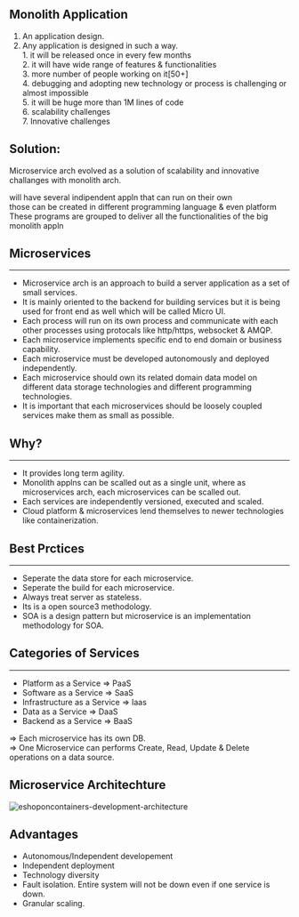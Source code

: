 
**Monolith Application**
-----------------------

  1. An application design.<br/>
  2. Any application is designed in such a way. <br/>
    1. it will be released once in every few months<br/>
    2. it will have wide range of features & functionalities<br/>
    3. more number of people working on it[50+]<br/>
    4. debugging and adopting new technology or process is challenging or almost impossible<br/>
    5. it will be huge more than 1M lines of code<br/>
    6. scalability challenges<br/>
    7. Innovative challenges<br/>
    
**Solution:**
--------

Microservice arch evolved as a solution of scalability and innovative challanges with monolith arch.<br/>

will have several indipendent appln that can run on their own <br/>
those can be created in different programming language & even platform<br/>
These programs are grouped to deliver all the functionalities of the big monolith appln<br/>

## Microservices ##
-----------------

  * Microservice arch is an approach to build a server application as a set of small services.
  * It is mainly oriented to the backend for building services but it is being used for front end as well which will be called Micro UI.
  * Each process will run on its own process and communicate with each other processes using protocals like http/https, websocket & AMQP.
  * Each microservice implements specific end to end domain or business capability.
  * Each microservice must be developed autonomously and deployed independently.
  * Each microservice should own its related domain  data model on different data storage technologies and different programming technologies.
  * It is important that each microservices should be loosely coupled services make them as small as possible.


## Why? ##
----------
  * It provides long term agility.
  * Monolith applns can be scalled out as a single unit, where as microservices arch, each microservices can be scalled out.
  * Each services are independently versioned, executed and scaled.
  * Cloud platform & microservices lend themselves to newer technologies like containerization.

## Best Prctices ##
-------------------

  * Seperate the data store for each microservice.
  * Seperate the build for each microservice.
  * Always treat server as stateless.
  * Its is a open source3 methodology.
  * SOA is a design pattern but microservice is an implementation methodology for SOA.

## Categories of Services ##
----------------------------

  - Platform as a Service => PaaS
  - Software as a Service => SaaS
  - Infrastructure as a Service => Iaas
  - Data as a Service => DaaS
  - Backend as a Service => BaaS

  => Each microservice has its own DB.<br/>
  => One Microservice can performs Create, Read, Update  & Delete operations on a data source.<br/>
  
  ## Microservice Architechture ##
  
  ![eshoponcontainers-development-architecture](https://user-images.githubusercontent.com/74425320/115436740-ef00ab00-a1d0-11eb-837d-d45397efdc13.png)


## Advantages ##

  * Autonomous/Independent developement
  * Independent deployment
  * Technology diversity
  * Fault isolation. Entire system will not be down even if one service is down.
  * Granular scaling.







